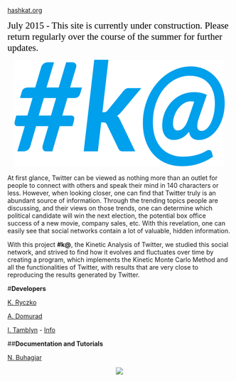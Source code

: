 [hashkat.org](http://hashkat.org)

<span style="color:black; font-family:Georgia; font-size:1.5em;">July 2015 - This site is currently under construction. Please return regularly over the course of the summer for further updates. </span>

<p align='center'>
  <img src='img/logo.svg'>
</p>

At first glance, Twitter can be viewed as nothing more than an outlet for people to connect with others and speak their mind in 140 characters or less. However, when looking closer, one can find that Twitter truly is an abundant source of information.
Through the trending topics people are discussing, and their views on those trends, one can determine which political candidate will win the next election, the potential box office success of a new movie, company sales, etc.
With this revelation, one can easily see that social networks contain a lot of valuable, hidden information.

With this project **#k@**, the Kinetic Analysis of Twitter, we studied this social network, and strived to find how it evolves and fluctuates over time by creating a program,
which implements the Kinetic Monte Carlo Method and all the functionalities of Twitter,  with results that are very close to reproducing the results generated by Twitter.

#**Developers**

[K. Ryczko](https://github.com/kryczko)

[A. Domurad](https://github.com/ludamad)

[I. Tamblyn](https://github.com/itamblyn) - [Info](http://faculty.uoit.ca/itamblyn/)

##**Documentation and Tutorials**

[N. Buhagiar](https://github.com/nbuhagiar)

<p align='center'>
  <img src='about/img/logo.svg'>
</p>

